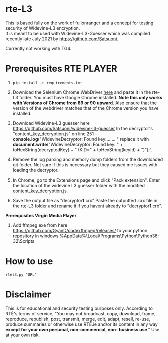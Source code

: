 # rte-L3
This is based fully on the work of fullonranger and a concept for testing security of Widevine-L3 encryption.   
It is meant to be used with Widevine-L3-Guesser which was compiled recently late July 2021 by https://github.com/Satsuoni.

Currently not working with TG4.

# Prerequisites RTE PLAYER
1. `pip install -r requirements.txt`

2. Download the Selenium Chrome WebDriver [here](https://chromedriver.chromium.org/downloads) and paste it in the rte-L3 folder. You must have Google Chrome installed. **Note this only works with Versions of Chrome from 89 or 90 upward**.  Also ensure that the version of the webdriver matches that of the Chrome version you have installed. 

3. Download Widevine-L3 guesser here https://github.com/Satsuoni/widevine-l3-guesser
In the decryptor's "content_key_decryption.js" on line 251 - **console.log**("WidevineDecryptor: Found key:....... " replace it with **document.write**("WidevineDecryptor: Found key: " + toHexString(decryptedKey) + " (KID=" + toHexString(keyId) + ")");`.

4. Remove the log parsing and memory dump folders from the downloaded git folder. Not sure if this is necessary but they caused me issues with loading the decryptor.

5. In Chrome, go to the Extensions page and click "Pack extension". Enter the location of the widevine L3 guesser folder with the modified content_key_decryption.js.

6. Save the output file as "decryptor**1**.crx" Paste the outputted .crx file in the rte-L3 folder and rename it if you havent already to "decryptor**1**.crx".

**Prerequisites Virgin Media Player**
1. Add ffmpeg.exe from here 
https://github.com/GyanD/codexffmpeg/releases/
to your python repository in windows
%AppData%\Local\Programs\Python\Python36-32\Scripts

# How to use
`rtel3.py "URL"`



# Disclaimer
This is for educational and security testing purposes only. According to RTÉ's terms of service, "You may not broadcast, copy, download, frame, reproduce, republish, post, transmit, merge, edit, adapt, resell, re-use, produce summaries or otherwise use RTÉ.ie and/or its content in any way **except for your own personal, non-commercial, non- business use**." Use at your own risk.
